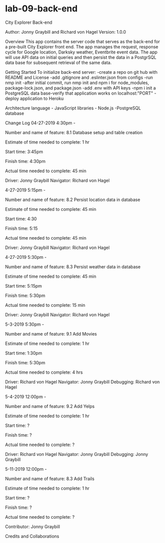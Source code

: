 # lab-09-back-end
City Explorer Back-end

Author: Jonny Graybill and Richard von Hagel Version: 1.0.0

Overview
This app contains the server code that serves as the back-end for a pre-built City Explorer front end. The app manages the request, response cycle for Google location, Darksky weather, Eventbrite event data. The app will use API data on initial queries and then persist the data in a PostgrSQL data base for subsequent retrieval of the same data.

Getting Started
To initialize back-end server: -create a repo on git hub with README and License -add .gitignore and .eslinter.json from configs -run nmp init -after initial commit, run nmp init and npm i for node_modules, package-lock.json, and package.json -add .env with API keys -npm i init a PostgreSQL data base-verify that application works on localhost:"PORT" -deploy application to Heroku

Architecture
language - JavaScript libraries - Node.js -PostgreSQL database

Change Log
04-27-2019 4:30pm - 

Number and name of feature: 8.1 Database setup and table creation

Estimate of time needed to complete: 1 hr

Start time: 3:45pm

Finish time: 4:30pm

Actual time needed to complete: 45 min

Driver: Jonny Graybill Navigator: Richard von Hagel

4-27-2019 5:15pm -

Number and name of feature: 8.2 Persist location data in database

Estimate of time needed to complete: 45 min

Start time: 4:30

Finish time: 5:15

Actual time needed to complete: 45 min

Driver: Jonny Graybill Navigator: Richard von Hagel

4-27-2019 5:30pm -

Number and name of feature: 8.3 Persist weather data in database

Estimate of time needed to complete: 45 min

Start time: 5:15pm

Finish time: 5:30pm

Actual time needed to complete: 15 min

Driver: Jonny Graybill Navigator: Richard von Hagel

5-3-2019 5:30pm -

Number and name of feature: 9.1 Add Movies

Estimate of time needed to complete: 1 hr

Start time: 1:30pm

Finish time: 5:30pm

Actual time needed to complete: 4 hrs 

Driver: Richard von Hagel Navigator: Jonny Graybill
Debugging: Richard von Hagel

5-4-2019 12:00pm -

Number and name of feature: 9.2 Add Yelps

Estimate of time needed to complete: 1 hr

Start time: ?

Finish time: ?

Actual time needed to complete: ?

Driver: Richard von Hagel Navigator: Jonny Graybill
Debugging: Jonny Graybill

5-11-2019 12:00pm -

Number and name of feature: 8.3 Add Trails

Estimate of time needed to complete: 1 hr

Start time: ?

Finish time: ?

Actual time needed to complete: ?

Contributor:  Jonny Graybill






Credits and Collaborations